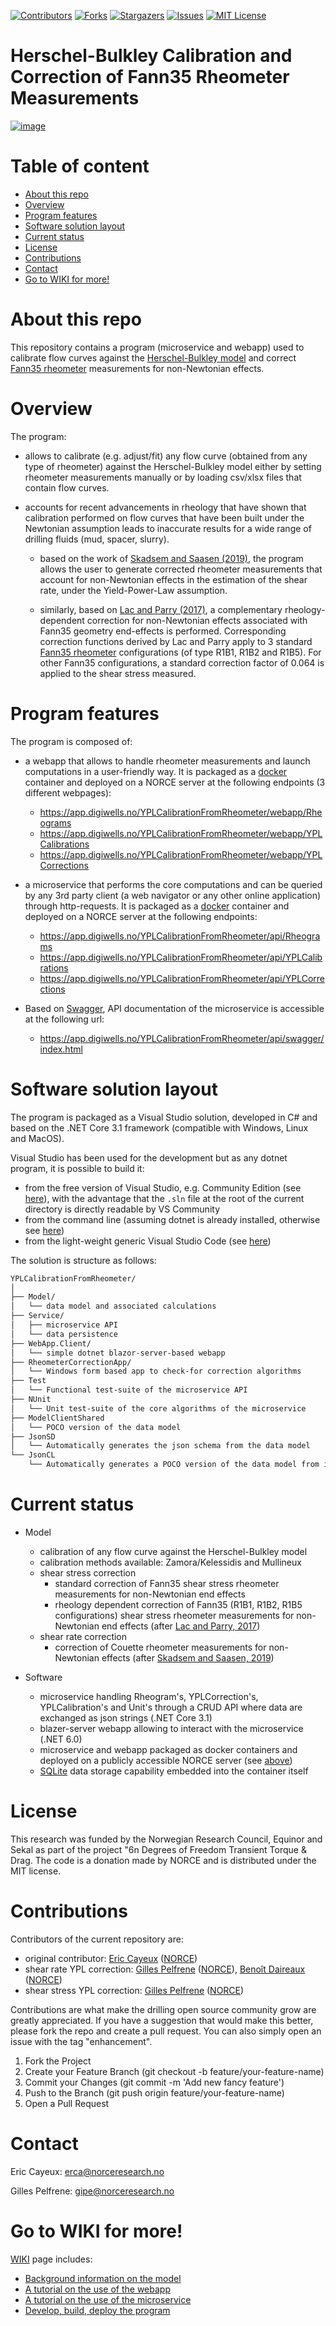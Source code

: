 <!-- PROJECT SHIELDS -->

[![Contributors][contributors-shield]][contributors-url]
[![Forks][forks-shield]][forks-url]
[![Stargazers][stars-shield]][stars-url]
[![Issues][issues-shield]][issues-url]
[![MIT License][license-shield]][license-url]

[contributors-shield]: https://img.shields.io/github/contributors/Open-Source-Drilling-Community/YPLCalibrationFromRheometer?logo=GitHub
[contributors-url]: https://github.com/Open-Source-Drilling-Community/YPLCalibrationFromRheometer/graphs/contributors
[forks-shield]: https://img.shields.io/github/forks/Open-Source-Drilling-Community/YPLCalibrationFromRheometer?logo=GitHub
[forks-url]: https://github.com/Open-Source-Drilling-Community/YPLCalibrationFromRheometer/network/members
[stars-shield]: https://img.shields.io/github/stars/Open-Source-Drilling-Community/YPLCalibrationFromRheometer?color=%230000ff&logo=GitHub
[stars-url]: https://github.com/Open-Source-Drilling-Community/YPLCalibrationFromRheometer/stargazers
[issues-shield]: https://img.shields.io/github/issues/Open-Source-Drilling-Community/YPLCalibrationFromRheometer?color=%23FF0000&logo=GitHub
[issues-url]: https://github.com/Open-Source-Drilling-Community/YPLCalibrationFromRheometer/issues
[license-shield]: https://img.shields.io/github/license/Open-Source-Drilling-Community/YPLCalibrationFromRheometer?color=%2300FFFF
[license-url]: https://github.com/Open-Source-Drilling-Community/YPLCalibrationFromRheometer/blob/master/LICENSE


Herschel-Bulkley Calibration and Correction of Fann35 Rheometer Measurements 
===

[![image](https://user-images.githubusercontent.com/91899139/225950172-311ea20f-c248-40cc-90a4-8d981e6b89f4.png)](https://app.digiwells.no/YPLCalibrationFromRheometer/webapp/Rheograms)

# Table of content

- [About this repo](#about-this-repo)
- [Overview](#overview)
- [Program features](#program-features)
- [Software solution layout](#software-solution-layout)
- [Current status](#current-status)
- [License](#license)
- [Contributions](#contributions)
- [Contact](#contact)
- [Go to WIKI for more!](#go-to-wiki-for-more)

# About this repo
This repository contains a program (microservice and webapp) used to calibrate flow curves against the [Herschel-Bulkley model](https://en.wikipedia.org/wiki/Herschel%E2%80%93Bulkley_fluid) and correct [Fann35 rheometer](https://www.fann.com/en/products/model-35) measurements for non-Newtonian effects.

# Overview
The program:

-	allows to calibrate (e.g. adjust/fit) any flow curve (obtained from any type of rheometer) against the Herschel-Bulkley model either by setting rheometer measurements manually or by loading csv/xlsx files that contain flow curves.

-	accounts for recent advancements in rheology that have shown that calibration performed on flow curves that have been built under the Newtonian assumption leads to inaccurate results for a wide range of drilling fluids (mud, spacer, slurry). 

    - based on the work of [Skadsem and Saasen (2019)](https://www.degruyter.com/document/doi/10.1515/arh-2019-0001/html), the program allows the user to generate corrected rheometer measurements that account for non-Newtonian effects in the estimation of the shear rate, under the Yield-Power-Law assumption.

    - similarly, based on [Lac and Parry (2017)](http://sor.scitation.org/doi/10.1122/1.4986925), a complementary rheology-dependent correction for non-Newtonian effects associated with Fann35 geometry end-effects is performed. Corresponding correction functions derived by Lac and Parry apply to 3 standard [Fann35 rheometer](https://www.fann.com/en/products/model-35) configurations (of type R1B1, R1B2 and R1B5). For other Fann35 configurations, a standard correction factor of 0.064 is applied to the shear stress measured.

# Program features
The program is composed of: 

-	a webapp that allows to handle rheometer measurements and launch computations in a user-friendly way. It is packaged as a [docker](https://www.docker.com/) container and deployed on a NORCE server at the following endpoints (3 different webpages):

    - https://app.digiwells.no/YPLCalibrationFromRheometer/webapp/Rheograms
    - https://app.digiwells.no/YPLCalibrationFromRheometer/webapp/YPLCalibrations
    - https://app.digiwells.no/YPLCalibrationFromRheometer/webapp/YPLCorrections

-	a microservice that performs the core computations and can be queried by any 3rd party client (a web navigator or any other online application) through http-requests. It is packaged as a [docker](https://www.docker.com/) container and deployed on a NORCE server at the following endpoints:

    - https://app.digiwells.no/YPLCalibrationFromRheometer/api/Rheograms 
    - https://app.digiwells.no/YPLCalibrationFromRheometer/api/YPLCalibrations
    - https://app.digiwells.no/YPLCalibrationFromRheometer/api/YPLCorrections

-	Based on [Swagger](https://swagger.io/), API documentation of the microservice is accessible at the following url:

    - https://app.digiwells.no/YPLCalibrationFromRheometer/api/swagger/index.html

# Software solution layout

The program is packaged as a Visual Studio solution, developed in C# and based on the .NET Core 3.1 framework (compatible with Windows, Linux and MacOS).

Visual Studio has been used for the development but as any dotnet program, it is possible to build it:
- from the free version of Visual Studio, e.g. Community Edition (see [here](https://visualstudio.microsoft.com/vs/community/)), with the advantage that the `.sln` file at the root of the current directory is directly readable by VS Community
- from the command line (assuming dotnet is already installed, otherwise see [here](https://dotnet.microsoft.com/en-us/download))
- from the light-weight generic Visual Studio Code (see [here](https://code.visualstudio.com/))

The solution is structure as follows:

```bash
YPLCalibrationFromRheometer/
│
├── Model/
│   └── data model and associated calculations
├── Service/
│   ├── microservice API
│   └── data persistence
├── WebApp.Client/
│   └── simple dotnet blazor-server-based webapp
├── RheometerCorrectionApp/
│   └── Windows form based app to check-for correction algorithms
├── Test
│   └── Functional test-suite of the microservice API
├── NUnit
│   └── Unit test-suite of the core algorithms of the microservice
├── ModelClientShared
│   └── POCO version of the data model
├── JsonSD
│   └── Automatically generates the json schema from the data model
└── JsonCL
    └── Automatically generates a POCO version of the data model from its json schema

```

# Current status

-	Model
    - calibration of any flow curve against the Herschel-Bulkley model
    - calibration methods available: Zamora/Kelessidis and Mullineux
    - shear stress correction
        - standard correction of Fann35 shear stress rheometer measurements for non-Newtonian end effects 
        - rheology dependent correction of Fann35 (R1B1, R1B2, R1B5 configurations) shear stress rheometer measurements for non-Newtonian end effects (after [Lac and Parry, 2017](http://sor.scitation.org/doi/10.1122/1.4986925))
    - shear rate correction
        - correction of Couette rheometer measurements for non-Newtonian effects (after [Skadsem and Saasen, 2019](https://www.degruyter.com/document/doi/10.1515/arh-2019-0001/html))

-	Software
    - microservice handling Rheogram's, YPLCorrection's, YPLCalibration's and Unit's through a CRUD API where data are exchanged as json strings (.NET Core 3.1)
    - blazer-server webapp allowing to interact with the microservice (.NET 6.0)
    - microservice and webapp packaged as docker containers and deployed on a publicly accessible NORCE server (see [above](#program-features))
    - [SQLite](https://sqlite.org/index.html) data storage capability embedded into the container itself

# License

This research was funded by the Norwegian Research Council, Equinor and Sekal as part of the project "6n Degrees of Freedom Transient Torque & Drag. The code is a donation made by NORCE and is distributed under the MIT license.

# Contributions

Contributors of the current repository are:
- original contributor: [Eric Cayeux](https://www.norceresearch.no/personer/eric-cayeux/526) ([NORCE](https://www.norceresearch.no/))
- shear rate YPL correction: [Gilles Pelfrene](https://www.norceresearch.no/personer/gilles-pelfrene/23354694) ([NORCE](https://www.norceresearch.no/)), [Benoît Daireaux](https://www.norceresearch.no/personer/benoit-daireaux/604) ([NORCE](https://www.norceresearch.no/))
- shear stress YPL correction: [Gilles Pelfrene](https://www.norceresearch.no/personer/gilles-pelfrene/23354694) ([NORCE](https://www.norceresearch.no/))


Contributions are what make the drilling open source community grow are greatly appreciated.
If you have a suggestion that would make this better, please fork the repo and create a pull request. You can also simply open an issue with the tag "enhancement".
1.	Fork the Project
2.	Create your Feature Branch (git checkout -b feature/your-feature-name)
3.	Commit your Changes (git commit -m 'Add new fancy feature')
4.	Push to the Branch (git push origin feature/your-feature-name)
5.	Open a Pull Request

# Contact

Eric Cayeux: erca@norceresearch.no

Gilles Pelfrene: gipe@norceresearch.no 

# Go to WIKI for more!

[WIKI](https://github.com/Open-Source-Drilling-Community/YPLCalibrationFromRheometer/wiki) page includes:
- [Background information on the model](https://github.com/Open-Source-Drilling-Community/YPLCalibrationFromRheometer/wiki/Background)
- [A tutorial on the use of the webapp](https://github.com/Open-Source-Drilling-Community/YPLCalibrationFromRheometer/wiki/WebApp-tutorial)
- [A tutorial on the use of the microservice](https://github.com/Open-Source-Drilling-Community/YPLCalibrationFromRheometer/wiki/Microservice-tutorial)
- [Develop, build, deploy the program](https://github.com/Open-Source-Drilling-Community/YPLCalibrationFromRheometer/wiki/For-developers)


